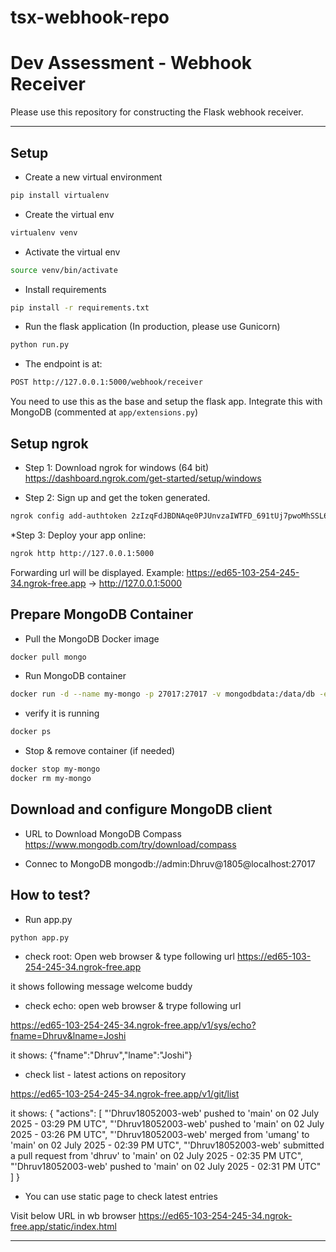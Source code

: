 # tsx-webhook-repo

# Dev Assessment - Webhook Receiver

Please use this repository for constructing the Flask webhook receiver.

*******************

## Setup

* Create a new virtual environment

```bash
pip install virtualenv
```

* Create the virtual env

```bash
virtualenv venv
```

* Activate the virtual env

```bash
source venv/bin/activate
```

* Install requirements

```bash
pip install -r requirements.txt
```

* Run the flask application (In production, please use Gunicorn)

```bash
python run.py
```

* The endpoint is at:

```bash
POST http://127.0.0.1:5000/webhook/receiver
```

You need to use this as the base and setup the flask app. Integrate this with MongoDB (commented at `app/extensions.py`)


## Setup ngrok


* Step 1: Download ngrok for windows (64 bit)
    https://dashboard.ngrok.com/get-started/setup/windows

* Step 2: Sign up and get the token generated.

```bash
ngrok config add-authtoken 2zIzqFdJBDNAqe0PJUnvzaIWTFD_691tUj7pwoMhSSL6s2x9Q
```

*Step 3: Deploy your app online:

```bash
ngrok http http://127.0.0.1:5000
```
Forwarding url will be displayed.
Example: https://ed65-103-254-245-34.ngrok-free.app -> http://127.0.0.1:5000   

## Prepare MongoDB Container

* Pull the MongoDB Docker image
```bash
docker pull mongo
```

* Run MongoDB container

```bash
docker run -d --name my-mongo -p 27017:27017 -v mongodbdata:/data/db -e MONGO_INITDB_ROOT_USERNAME=admin -e MONGO_INITDB_ROOT_PASSWORD=Dhruv@1805 mongo
```

* verify it is running
```bash
docker ps
```

* Stop & remove container (if needed)
```bash
docker stop my-mongo
docker rm my-mongo
```

## Download and configure MongoDB client

* URL to Download MongoDB Compass
https://www.mongodb.com/try/download/compass

* Connec to MongoDB 
mongodb://admin:Dhruv@1805@localhost:27017

## How to test?

* Run app.py

```bash
python app.py
```

* check root: Open web browser & type following url
https://ed65-103-254-245-34.ngrok-free.app

it shows following message
welcome buddy

* check echo: open web browser & trype following url

https://ed65-103-254-245-34.ngrok-free.app/v1/sys/echo?fname=Dhruv&lname=Joshi

it shows:
{"fname":"Dhruv","lname":"Joshi"}

* check list - latest actions on repository

https://ed65-103-254-245-34.ngrok-free.app/v1/git/list

it shows:
{
    "actions": [
        "'Dhruv18052003-web' pushed to 'main' on 02 July 2025 - 03:29 PM UTC",
        "'Dhruv18052003-web' pushed to 'main' on 02 July 2025 - 03:26 PM UTC",
        "'Dhruv18052003-web' merged from 'umang' to 'main' on 02 July 2025 - 02:39 PM UTC",
        "'Dhruv18052003-web' submitted a pull request from 'dhruv' to 'main' on 02 July 2025 - 02:35 PM UTC",
        "'Dhruv18052003-web' pushed to 'main' on 02 July 2025 - 02:31 PM UTC"
    ]
}

* You can use static page to check latest entries 

Visit below URL in wb browser
https://ed65-103-254-245-34.ngrok-free.app/static/index.html

*******************